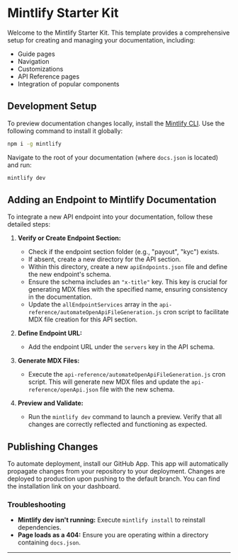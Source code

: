 # Mintlify Starter Kit

Welcome to the Mintlify Starter Kit. This template provides a comprehensive setup for creating and managing your documentation, including:

- Guide pages
- Navigation
- Customizations
- API Reference pages
- Integration of popular components

## Development Setup

To preview documentation changes locally, install the [Mintlify CLI](https://www.npmjs.com/package/mintlify). Use the following command to install it globally:

```bash
npm i -g mintlify
```

Navigate to the root of your documentation (where `docs.json` is located) and run:

```bash
mintlify dev
```

## Adding an Endpoint to Mintlify Documentation

To integrate a new API endpoint into your documentation, follow these detailed steps:

1. **Verify or Create Endpoint Section:**
   - Check if the endpoint section folder (e.g., "payout", "kyc") exists.
   - If absent, create a new directory for the API section.
   - Within this directory, create a new `apiEndpoints.json` file and define the new endpoint's schema.
   - Ensure the schema includes an `"x-title"` key. This key is crucial for generating MDX files with the specified name, ensuring consistency in the documentation.
   - Update the `allEndpointServices` array in the `api-reference/automateOpenApiFileGeneration.js` cron script to facilitate MDX file creation for this API section.

2. **Define Endpoint URL:**
   - Add the endpoint URL under the `servers` key in the API schema.

3. **Generate MDX Files:**
   - Execute the `api-reference/automateOpenApiFileGeneration.js` cron script. This will generate new MDX files and update the `api-reference/openApi.json` file with the new schema.

4. **Preview and Validate:**
   - Run the `mintlify dev` command to launch a preview. Verify that all changes are correctly reflected and functioning as expected.

## Publishing Changes

To automate deployment, install our GitHub App. This app will automatically propagate changes from your repository to your deployment. Changes are deployed to production upon pushing to the default branch. You can find the installation link on your dashboard.

### Troubleshooting

- **Mintlify dev isn't running:** Execute `mintlify install` to reinstall dependencies.
- **Page loads as a 404:** Ensure you are operating within a directory containing `docs.json`.

---
